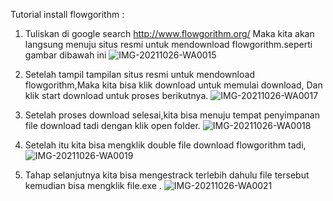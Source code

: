 Tutorial install flowgorithm :

1. Tuliskan di google search http://www.flowgorithm.org/ Maka kita akan langsung menuju situs resmi untuk mendownload flowgorithm.seperti gambar dibawah ini
   ![IMG-20211026-WA0015](https://user-images.githubusercontent.com/93030333/138950005-ae04900b-484f-45e8-b9a7-d44f48480464.jpg)

2. Setelah tampil tampilan situs resmi untuk mendownload flowgorithm,Maka kita bisa klik download untuk memulai download, Dan klik start download untuk proses berikutnya.
   ![IMG-20211026-WA0017](https://user-images.githubusercontent.com/93030333/138950875-e3795716-e43d-48f9-8a4a-dce492b82656.jpg)

3. Setelah proses download selesai,kita bisa menuju tempat penyimpanan file download tadi dengan klik open folder.
   ![IMG-20211026-WA0018](https://user-images.githubusercontent.com/93030333/138950136-a607fcc1-2085-44ff-88ca-14eb7a9843b7.jpg)

4.  Setelah itu kita bisa mengklik double file download flowgorithm tadi,
    ![IMG-20211026-WA0019](https://user-images.githubusercontent.com/93030333/138952367-1b8b6ac1-cc8e-43e2-a153-d449ffb9190d.jpg) 

5. Tahap selanjutnya kita bisa mengestrack terlebih dahulu file tersebut kemudian bisa mengklik file.exe
   . ![IMG-20211026-WA0021](https://user-images.githubusercontent.com/93030333/138951687-75691b7c-2498-4518-8ee5-19ad22b5dbd7.jpg)
